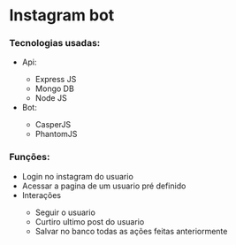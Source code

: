 <h1>Instagram bot</h1>
<h3>Tecnologias usadas:</h3>
<ul>
  <li>Api:</li>
  <ul>
    <li>Express JS</li>
    <li>Mongo DB</li>
    <li>Node JS</li>
  </ul>
  <li>Bot:</li>
  <ul>
    <li>CasperJS</li>
    <li>PhantomJS</li>
  </ul>
 </ul>
 
<h3>Funções:</h3>
<ul>
  <li>Login no instagram do usuario</li>
  <li>Acessar a pagina de um usuario pré definido</li>
  <li>Interações</li>
  <ul>
    <li>Seguir o usuario</li>
    <li>Curtiro ultimo post do usuario</li>
    <li>Salvar no banco todas as ações feitas anteriormente</li>
  </ul>
 </ul>
